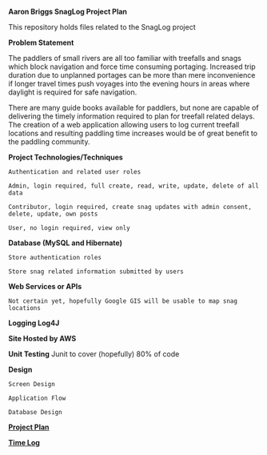 **Aaron Briggs SnagLog Project Plan**

This repository holds files related to the SnagLog project

**Problem Statement**

The paddlers of small rivers are all too familiar with treefalls and snags which block navigation and force time consuming portaging. Increased trip duration due to unplanned portages can be more than mere inconvenience if longer travel times push voyages into the evening hours in areas where daylight is required for safe navigation.

There are many guide books available for paddlers, but none are capable of delivering the timely information required to plan for treefall related delays. The creation of a web application allowing users to log current treefall locations and resulting paddling time increases would be of great benefit to the paddling community.

**Project Technologies/Techniques**

    Authentication and related user roles

    Admin, login required, full create, read, write, update, delete of all data

    Contributor, login required, create snag updates with admin consent, delete, update, own posts

    User, no login required, view only

**Database (MySQL and Hibernate)**

    Store authentication roles

    Store snag related information submitted by users

 **Web Services or APIs**

    Not certain yet, hopefully Google GIS will be usable to map snag locations

 **Logging Log4J**

 **Site Hosted by AWS**

 **Unit Testing** Junit to cover (hopefully) 80% of code

**Design**

    Screen Design

    Application Flow

    Database Design

[**Project Plan**](https://github.com/abriggs3/snagLog/blob/master/ProjectPlan.md)

[**Time Log**](https://github.com/abriggs3/snagLog/blob/master/TimeLog.md)